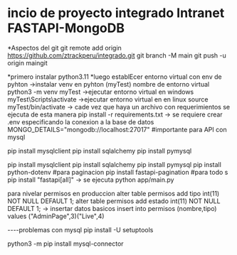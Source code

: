 # incio de proyecto integrado Intranet FASTAPI-MongoDB
*Aspectos del git 
git remote add origin https://github.com/ztrackperu/integrado.git
git branch -M main
git push -u origin maingit

*primero instalar python3.11
*luego establEcer entorno virtual con env de pyhton 
->instalar venv en pyhton (myTest) nombre de entorno virtual
python3 -m venv myTest
->ejecutar entorno virtual en windows
myTest\Scripts\activate
->ejecutar entorno virtual en en linux
source myTest/bin/activate
-> cade vez que haya un archivo con requerimientos se ejecuta de esta manera
pip install -r requirements.txt
-> se requiere crear .env
especificando la conexion a la base de datos
MONGO_DETAILS="mongodb://localhost:27017"
#importante para API con mysql 

pip install mysqlclient
pip install sqlalchemy
pip install pymysql


pip install mysqlclient
pip install sqlalchemy
pip install pymysql
pip install python-dotenv
#para paginacion
pip install fastapi-pagination
#para todo s 
pip install "fastapi[all]"
-> se ejecuta 
python app/main.py

para nivelar permisos en produccion 
alter table permisos add tipo int(11) NOT NULL DEFAULT 1;
alter table permisos add estado int(11) NOT NULL DEFAULT 1;
-> insertar datos basicos
insert into permisos (nombre,tipo) values ("AdminPage",3)("Live",4)

----problemas con mysql 
pip install -U setuptools

python3 -m pip install mysql-connector
